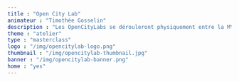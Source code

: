 ```yaml
---
title : "Open City Lab"
animateur : "Timothée Gosselin"
description : "Les OpenCityLabs se dérouleront physiquement entre la MYNE et les Pratiques Amateurs Plastique (PAA à Perrache) sur Lyon du 23 au 29 Janvier dans le cadre de l'exposition Tiers-Lieux de la Biennale Internationale de Design 2017."
theme : "atelier"
type : "masterclass"
logo : "/img/opencitylab-logo.png"
thumbnail : "/img/opencitylab-thumbnail.jpg"
banner : "/img/opencitylab-banner.png"
home : "yes"
---
```

